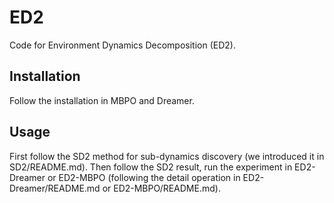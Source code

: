 # ED2
Code for Environment Dynamics Decomposition (ED2).

## Installation
Follow the installation in MBPO and Dreamer.

## Usage
First follow the SD2 method for sub-dynamics discovery (we introduced it in SD2/README.md).
Then follow the SD2 result, run the experiment in ED2-Dreamer or ED2-MBPO (following the detail operation in ED2-Dreamer/README.md or ED2-MBPO/README.md).